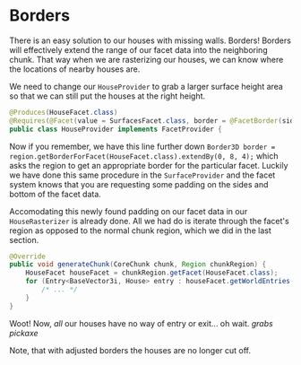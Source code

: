 # Borders

There is an easy solution to our houses with missing walls.  Borders!  Borders will effectively extend the range of our facet data into the neighboring chunk.  That way when we are rasterizing our houses,  we can know where the locations of nearby houses are.

We need to change our ```HouseProvider``` to grab a larger surface height area so that we can still put the houses at the right height.

```java
@Produces(HouseFacet.class)
@Requires(@Facet(value = SurfacesFacet.class, border = @FacetBorder(sides = 4, bottom = 8)))
public class HouseProvider implements FacetProvider {
```

Now if you remember, we have this line further down ```Border3D border = region.getBorderForFacet(HouseFacet.class).extendBy(0, 8, 4);``` which asks the region to get an appropriate border for the particular facet.  Luckily we have done this same procedure in the ```SurfaceProvider``` and the facet system knows that you are requesting some padding on the sides and bottom of the facet data.

Accomodating this newly found padding on our facet data in our ```HouseRasterizer``` is already done.  All we had do is iterate through the facet's region as opposed to the normal chunk region, which we did in the last section.

```java
@Override
public void generateChunk(CoreChunk chunk, Region chunkRegion) {
    HouseFacet houseFacet = chunkRegion.getFacet(HouseFacet.class);
    for (Entry<BaseVector3i, House> entry : houseFacet.getWorldEntries().entrySet()) {
        /* ... */
    }
}
```

Woot!  Now, *all* our houses have no way of entry or exit... oh wait. _grabs pickaxe_

<fig src="/_media/img/Borders1.png">Note, that with adjusted borders the houses are no longer cut off.</fig>
<fig src="/_media/img/Borders2.png"></fig>
